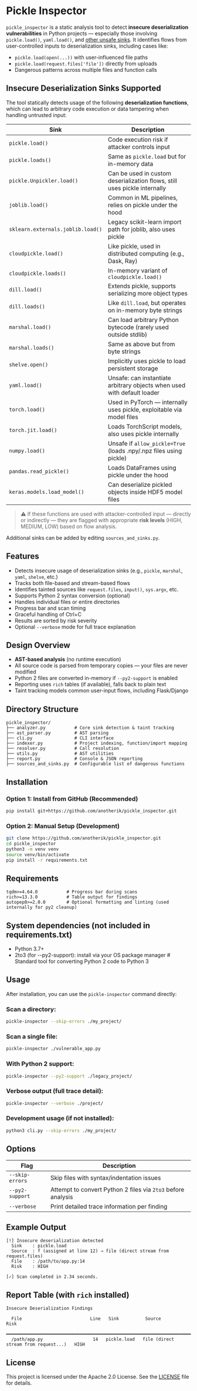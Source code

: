 # Pickle Inspector

`pickle_inspector` is a static analysis tool to detect **insecure deserialization vulnerabilities** in Python projects — especially those involving `pickle.load()`, `yaml.load()`, and [other unsafe sinks](#insecure-deserialization-sinks-supported). It identifies flows from user-controlled inputs to deserialization sinks, including cases like:

- `pickle.load(open(...))` with user-influenced file paths
- `pickle.load(request.files['file'])` directly from uploads
- Dangerous patterns across multiple files and function calls


## Insecure Deserialization Sinks Supported

The tool statically detects usage of the following **deserialization functions**, which can lead to arbitrary code execution or data tampering when handling untrusted input:

| Sink                                  | Description |
|---------------------------------------|-------------|
| `pickle.load()`                       | Code execution risk if attacker controls input |
| `pickle.loads()`                      | Same as `pickle.load` but for in-memory data |
| `pickle.Unpickler.load()`            | Can be used in custom deserialization flows, still uses pickle internally |
| `joblib.load()`                       | Common in ML pipelines, relies on pickle under the hood |
| `sklearn.externals.joblib.load()`     | Legacy scikit-learn import path for joblib, also uses pickle |
| `cloudpickle.load()`                  | Like pickle, used in distributed computing (e.g., Dask, Ray) |
| `cloudpickle.loads()`                 | In-memory variant of `cloudpickle.load()` |
| `dill.load()`                         | Extends pickle, supports serializing more object types |
| `dill.loads()`                        | Like `dill.load`, but operates on in-memory byte strings |
| `marshal.load()`                      | Can load arbitrary Python bytecode (rarely used outside stdlib) |
| `marshal.loads()`                     | Same as above but from byte strings |
| `shelve.open()`                       | Implicitly uses pickle to load persistent storage |
| `yaml.load()`                         | Unsafe: can instantiate arbitrary objects when used with default loader |
| `torch.load()`                        | Used in PyTorch — internally uses pickle, exploitable via model files |
| `torch.jit.load()`                    | Loads TorchScript models, also uses pickle internally |
| `numpy.load()`                        | Unsafe if `allow_pickle=True` (loads .npy/.npz files using pickle) |
| `pandas.read_pickle()`               | Loads DataFrames using pickle under the hood |
| `keras.models.load_model()`           | Can deserialize pickled objects inside HDF5 model files |

> ⚠️ If these functions are used with attacker-controlled input — directly or indirectly — they are flagged with appropriate **risk levels** (HIGH, MEDIUM, LOW) based on flow analysis.

Additional sinks can be added by editing `sources_and_sinks.py`.

## Features

- Detects insecure usage of deserialization sinks (e.g., `pickle`, `marshal`, `yaml`, `shelve`, etc.)
- Tracks both file-based and stream-based flows
- Identifies tainted sources like `request.files`, `input()`, `sys.argv`, etc.
- Supports Python 2 syntax conversion (optional)
- Handles individual files or entire directories
- Progress bar and scan timing
- Graceful handling of Ctrl+C
- Results are sorted by risk severity
- Optional `--verbose` mode for full trace explanation

## Design Overview

- **AST-based analysis** (no runtime execution)
- All source code is parsed from temporary copies — your files are never modified
- Python 2 files are converted in-memory if `--py2-support` is enabled
- Reporting uses `rich` tables (if available), falls back to plain text
- Taint tracking models common user-input flows, including Flask/Django

## Directory Structure

```
pickle_inspector/
├── analyzer.py           # Core sink detection & taint tracking
├── ast_parser.py         # AST parsing
├── cli.py                # CLI interface
├── indexer.py            # Project indexing, function/import mapping
├── resolver.py           # Call resolution
├── utils.py              # AST utilities
├── report.py             # Console & JSON reporting
├── sources_and_sinks.py  # Configurable list of dangerous functions
```

## Installation

### Option 1: Install from GitHub (Recommended)

```bash
pip install git+https://github.com/anotherik/pickle_inspector.git
```

### Option 2: Manual Setup (Development)

```bash
git clone https://github.com/anotherik/pickle_inspector.git
cd pickle_inspector
python3 -m venv venv
source venv/bin/activate
pip install -r requirements.txt
```

## Requirements

```
tqdm>=4.64.0           # Progress bar during scans
rich>=13.3.0           # Table output for findings
autopep8>=2.0.0        # Optional formatting and linting (used internally for py2 cleanup)
```

## System dependencies (not included in requirements.txt)
- Python 3.7+
- 2to3 (for --py2-support): install via your OS package manager # Standard tool for converting Python 2 code to Python 3


## Usage

After installation, you can use the `pickle-inspector` command directly:

### Scan a directory:

```bash
pickle-inspector --skip-errors ./my_project/
```

### Scan a single file:

```bash
pickle-inspector ./vulnerable_app.py
```

### With Python 2 support:

```bash
pickle-inspector --py2-support ./legacy_project/
```

### Verbose output (full trace detail):

```bash
pickle-inspector --verbose ./project/
```

### Development usage (if not installed):

```bash
python3 cli.py --skip-errors ./my_project/
```


## Options

| Flag              | Description                                                                 |
|-------------------|-----------------------------------------------------------------------------|
| `--skip-errors`   | Skip files with syntax/indentation issues                                   |
| `--py2-support`   | Attempt to convert Python 2 files via `2to3` before analysis                |
| `--verbose`       | Print detailed trace information per finding                                |

## Example Output

```
[!] Insecure deserialization detected
  Sink    : pickle.load
  Source  : f (assigned at line 12) → file (direct stream from request.files)
  File    : /path/to/app.py:14
  Risk    : HIGH

[✓] Scan completed in 2.34 seconds.
```

## Report Table (with `rich` installed)

```
Insecure Deserialization Findings

  File                          Line   Sink          Source                               Risk
 ━━━━━━━━━━━━━━━━━━━━━━━━━━━━━━━━━━━━━━━━━━━━━━━━━━━━━━━━━━━━━━━━━━━━━━━━━━━━━━━━━━━━━━━━━━━━━
  /path/app.py                   14   pickle.load   file (direct stream from request...)   HIGH
```

## License

This project is licensed under the Apache 2.0 License. See the [LICENSE](LICENSE) file for details.
